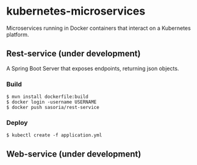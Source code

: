 # kubernetes-microservices
Microservices running in Docker containers that interact on a Kubernetes platform.

## Rest-service (under development)
A Spring Boot Server that exposes endpoints, returning json objects.

### Build
```
$ mvn install dockerfile:build
$ docker login -username USERNAME
$ docker push sasoria/rest-service
```
### Deploy
```
$ kubectl create -f application.yml
```

## Web-service (under development)
